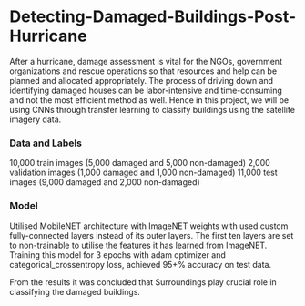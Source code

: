 # Detecting-Damaged-Buildings-Post-Hurricane

After a hurricane, damage assessment is vital for the NGOs, government organizations and rescue operations so that resources and help can be planned and allocated appropriately.
The process of driving down and identifying damaged houses can be labor-intensive and time-consuming and not the most efficient method as well.
Hence in this project, we will be using CNNs through transfer learning to classify buildings using the satellite imagery data.

### Data and Labels
10,000 train images (5,000 damaged and 5,000 non-damaged)
2,000 validation images (1,000 damaged and 1,000 non-damaged)
11,000 test images (9,000 damaged and 2,000 non-damaged)

### Model
Utilised MobileNET architecture with ImageNET weights with used custom fully-connected layers instead of its outer layers. The first ten layers are set to non-trainable to utilise the features it has learned from ImageNET. Training this model for 3 epochs with adam optimizer and categorical_crossentropy loss, achieved 95+% accuracy on test data.

From the results it was concluded that Surroundings play crucial role in classifying the damaged buildings.
